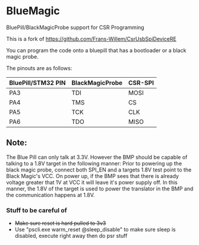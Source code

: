 # BlueMagic
BluePill/BlackMagicProbe support for CSR Programming

This is a fork of https://github.com/Frans-Willem/CsrUsbSpiDeviceRE

You can program the code onto a bluepill that has a bootloader or a black magic probe.

The pinouts are as follows:

| BluePill/STM32 PIN |BlackMagicProbe|CSR-SPI|
|---------------------|---------------|-------|
|PA3|TDI|MOSI|
|PA4|TMS|CS|
|PA5|TCK|CLK|
|PA6|TDO|MISO|


## Note:
The Blue Pill can only talk at 3.3V. However the BMP should be capable of talking to a 1.8V target in the following manner:
Prior to powering up the black magic probe, connect both SPI_EN and a targets 1.8V test point to the Black Magic's VCC.
On power up, if the BMP sees that there is already voltage greater that 1V at VCC it will leave it's power supply off.
In this manner, the 1.8V of the target is used to power the translator in the BMP and the communication happens at 1.8V.

### Stuff to be careful of
- ~~Make sure reset is hard pulled to 3v3~~
- Use "pscli.exe warm_reset @sleep_disable" to make sure sleep is disabled, execute right away then do psr stuff
